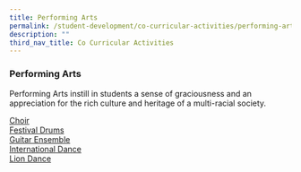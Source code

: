 ```yaml
---
title: Performing Arts
permalink: /student-development/co-curricular-activities/performing-arts/
description: ""
third_nav_title: Co Curricular Activities
---
```

### Performing Arts
Performing Arts instill in students a sense of graciousness and an appreciation for the rich culture and heritage of a multi-racial society.

<a target="_blank" href="/files/CCA2023/choir-2023.jpg">Choir</a><br>
<a target="_blank" href="/files/CCA2023/fd_info.png">Festival Drums</a><br>
<a target="_blank" href="/files/CCA2023/ge_info.jpg">Guitar Ensemble</a><br>
<a target="_blank" href="/files/CCA2023/dance_info.jpg">International Dance</a><br>
<a target="_blank" href="/files/CCA2023/lion-dance-2023.jpg">Lion Dance</a><br>